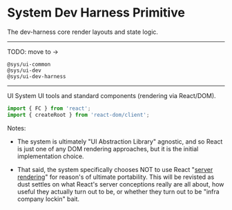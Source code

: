 # System Dev Harness Primitive
The dev-harness core render layouts and state logic.



-----
TODO: move to → 

    @sys/ui-common
    @sys/ui-dev
    @sys/ui-dev-harness

----

UI
System UI tools and standard components (rendering via React/DOM).

```ts
import { FC } from 'react';
import { createRoot } from 'react-dom/client';
```

Notes: 

- The system is ultimately "UI Abstraction Library" agnostic, and so React is just one of any DOM rendering approaches, but it is the initial implementation choice.

- That said, the system specifically chooses NOT to use React "[server rendering](https://react.dev/reference/react-dom/server)" for reason's of ultimate portability.  This will be revisted as dust settles on what React's server conceptions really are all about, how useful they actually turn out to be, or whether they turn out to be "infra company lockin" bait.



